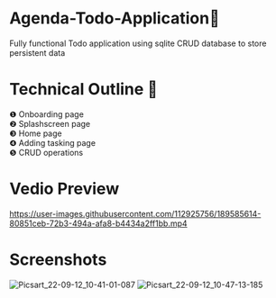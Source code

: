 # Agenda-Todo-Application📑
Fully functional Todo application using sqlite CRUD database to store persistent data
# Technical Outline 📕
❶ Onboarding page\
❷ Splashscreen page\
❸ Home page\
❹ Adding tasking page\
❺ CRUD operations
# Vedio Preview
https://user-images.githubusercontent.com/112925756/189585614-80851ceb-72b3-494a-afa8-b4434a2ff1bb.mp4
# Screenshots
![Picsart_22-09-12_10-41-01-087](https://user-images.githubusercontent.com/112925756/189579242-60c02b56-ebb9-491c-ae90-d76ea25e25d0.jpg)
![Picsart_22-09-12_10-47-13-185](https://user-images.githubusercontent.com/112925756/189579314-ebb1b529-ffff-483b-81f8-ea4829872c72.jpg)

